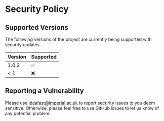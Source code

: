 # Security Policy

## Supported Versions

The following versions of the project are
currently being supported with security updates.

| Version | Supported          |
| ------- | ------------------ |
| 1.0.2   | :white_check_mark: |
| < 1     | :x:                |

## Reporting a Vulnerability

Please use ideafast@imperial.ac.uk to report security issues to you deem sensitive.
Otherwise, please feel free to use GitHub issues to let us know of any potential problem.

